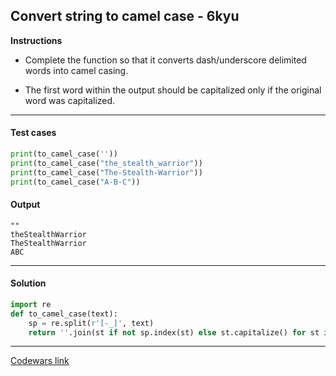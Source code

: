 ## Convert string to camel case - 6kyu

**Instructions**

- Complete the function so that it converts dash/underscore delimited words into camel casing.

- The first word within the output should be capitalized only if the original word was capitalized.

---

#### Test cases

```python
print(to_camel_case(''))
print(to_camel_case("the_stealth_warrior"))
print(to_camel_case("The-Stealth-Warrior"))
print(to_camel_case("A-B-C"))
```

#### Output
```
""
theStealthWarrior
TheStealthWarrior
ABC
```

---

#### Solution

```python
import re
def to_camel_case(text):
    sp = re.split(r'[-_]', text)
    return ''.join(st if not sp.index(st) else st.capitalize() for st in sp)
```

---

[Codewars link](https://www.codewars.com/kata/517abf86da9663f1d2000003)
